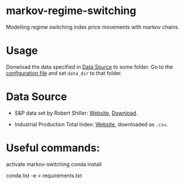 # markov-regime-switching
Modelling regime switching index price movements with markov chains. 

# Usage
Donwload the data specified in [Data Source](#Data-Source) to some folder.
Go to the [configuration file](config.py) and set `data_dir` to that folder.


# Data Source
- S&P data set by Robert Shiller: [Website](http://www.econ.yale.edu/~shiller/data.htm),
[Download](http://www.econ.yale.edu/~shiller/data/ie_data.xls).

- Industrial Production Total Index: [Website](https://fred.stlouisfed.org/series/INDPRO), downloaded as `.csv`.




# Useful commands:
activate markov-switching
conda install

conda list -e > requirements.txt